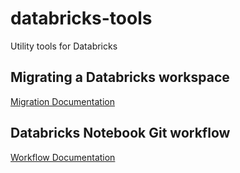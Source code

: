 # databricks-tools
Utility tools for Databricks

## Migrating a Databricks workspace
[Migration Documentation](./Migration.md)


## Databricks Notebook Git workflow
[Workflow Documentation](./Workflow.md)
